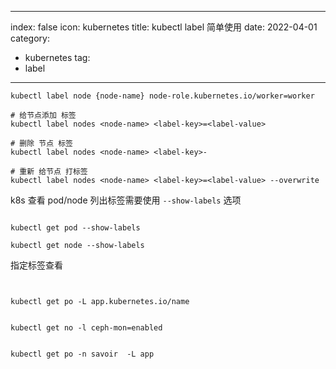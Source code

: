 
---
index: false
icon: kubernetes
title: kubectl label 简单使用
date: 2022-04-01
category:
  - kubernetes
tag:
  - label
---
```shell
kubectl label node {node-name} node-role.kubernetes.io/worker=worker

# 给节点添加 标签
kubectl label nodes <node-name> <label-key>=<label-value> 

# 删除 节点 标签
kubectl label nodes <node-name> <label-key>-

# 重新 给节点 打标签
kubectl label nodes <node-name> <label-key>=<label-value> --overwrite
```


k8s 查看 pod/node 列出标签需要使用 `--show-labels` 选项

```shell

kubectl get pod --show-labels

kubectl get node --show-labels

```


指定标签查看

```shell


kubectl get po -L app.kubernetes.io/name


kubectl get no -l ceph-mon=enabled


kubectl get po -n savoir  -L app

```


